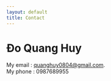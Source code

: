 ```yaml
---
layout: default
title: Contact
---
```

# Đo Quang Huy

My email : quanghuy0804@gmail.com.
<br>
My phone : 0987689955